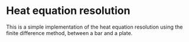 # Heat equation resolution

This is a simple implementation of the heat equation resolution using the finite difference method, between a bar and a plate.